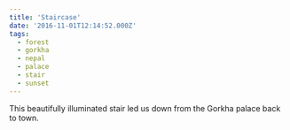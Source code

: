 ```yaml
---
title: 'Staircase'
date: '2016-11-01T12:14:52.000Z'
tags:
  - forest
  - gorkha
  - nepal
  - palace
  - stair
  - sunset
---
```


This beautifully illuminated stair led us down from the Gorkha palace back to town.
